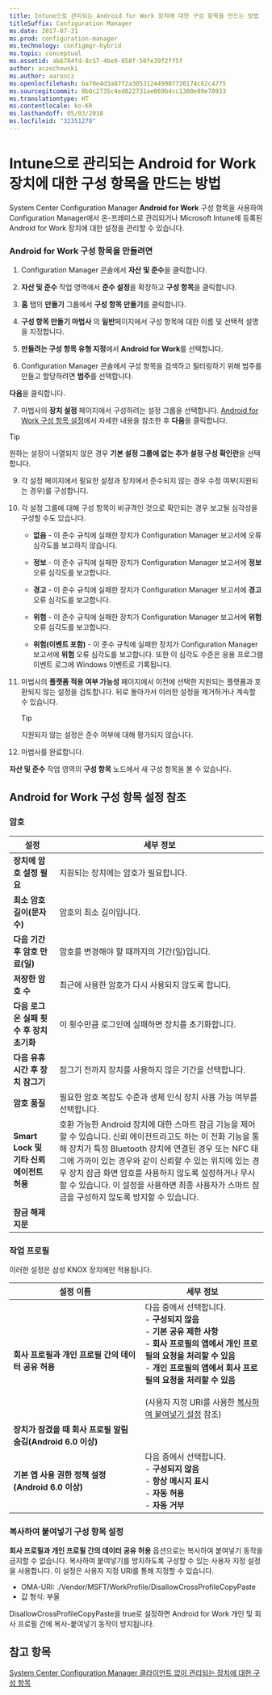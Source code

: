```yaml
---
title: Intune으로 관리되는 Android for Work 장치에 대한 구성 항목을 만드는 방법
titleSuffix: Configuration Manager
ms.date: 2017-07-31
ms.prod: configuration-manager
ms.technology: configmgr-hybrid
ms.topic: conceptual
ms.assetid: ab6784fd-8c57-4be9-858f-50fe39f2ff5f
author: aczechowski
ms.author: aaroncz
ms.openlocfilehash: ba70e4d3a87f2a305312449907730174c62c4775
ms.sourcegitcommit: 0b0c2735c4ed822731ae069b4cc1380e89e78933
ms.translationtype: HT
ms.contentlocale: ko-KR
ms.lasthandoff: 05/03/2018
ms.locfileid: "32351278"
---
```

# <a name="how-to-create-configuration-items-for-android-for-work-devices-managed-with-intune"></a>Intune으로 관리되는 Android for Work 장치에 대한 구성 항목을 만드는 방법

 System Center Configuration Manager **Android for Work** 구성 항목을 사용하여 Configuration Manager에서 온-프레미스로 관리되거나 Microsoft Intune에 등록된 Android for Work 장치에 대한 설정을 관리할 수 있습니다.  

### <a name="to-create-an-android-for-work-configuration-item"></a>Android for Work 구성 항목을 만들려면  

1.  Configuration Manager 콘솔에서 **자산 및 준수**을 클릭합니다.  

2.  **자산 및 준수** 작업 영역에서 **준수 설정**을 확장하고 **구성 항목**을 클릭합니다.  

3.  **홈** 탭의 **만들기** 그룹에서 **구성 항목 만들기**를 클릭합니다.  

4.  **구성 항목 만들기 마법사** 의 **일반**페이지에서 구성 항목에 대한 이름 및 선택적 설명을 지정합니다.  

5.  **만들려는 구성 항목 유형 지정**에서 **Android for Work**를 선택합니다.  

6.  Configuration Manager 콘솔에서 구성 항목을 검색하고 필터링하기 위해 범주를 만들고 할당하려면 **범주**를 선택합니다.  

  **다음**을 클릭합니다.

7.  마법사의 **장치 설정** 페이지에서 구성하려는 설정 그룹을 선택합니다. [Android for Work 구성 항목 설정](#android-for-work-configuration-item-settings-reference)에서 자세한 내용을 참조한 후 **다음**을 클릭합니다.  

  > [!TIP]  
  >  원하는 설정이 나열되지 않은 경우 **기본 설정 그룹에 없는 추가 설정 구성 확인란**을 선택합니다.  

9. 각 설정 페이지에서 필요한 설정과 장치에서 준수되지 않는 경우 수정 여부(지원되는 경우)를 구성합니다.  

10. 각 설정 그룹에 대해 구성 항목이 비규격인 것으로 확인되는 경우 보고될 심각성을 구성할 수도 있습니다.  

    -   **없음** - 이 준수 규칙에 실패한 장치가 Configuration Manager 보고서에 오류 심각도를 보고하지 않습니다.  

    -   **정보** - 이 준수 규칙에 실패한 장치가 Configuration Manager 보고서에 **정보** 오류 심각도를 보고합니다.  

    -   **경고** - 이 준수 규칙에 실패한 장치가 Configuration Manager 보고서에 **경고** 오류 심각도를 보고합니다.  

    -   **위험** - 이 준수 규칙에 실패한 장치가 Configuration Manager 보고서에 **위험** 오류 심각도를 보고합니다.  

    -   **위험(이벤트 포함)** - 이 준수 규칙에 실패한 장치가 Configuration Manager 보고서에 **위험** 오류 심각도를 보고합니다. 또한 이 심각도 수준은 응용 프로그램 이벤트 로그에 Windows 이벤트로 기록됩니다.  

11. 마법사의 **플랫폼 적용 여부 가능성** 페이지에서 이전에 선택한 지원되는 플랫폼과 호환되지 않는 설정을 검토합니다. 뒤로 돌아가서 이러한 설정을 제거하거나 계속할 수 있습니다.  

    > [!TIP]  
    >  지원되지 않는 설정은 준수 여부에 대해 평가되지 않습니다.  

12. 마법사를 완료합니다.  

 **자산 및 준수** 작업 영역의 **구성 항목** 노드에서 새 구성 항목을 볼 수 있습니다.  

##  <a name="android-for-work-configuration-item-settings-reference"></a>Android for Work 구성 항목 설정 참조  

### <a name="password"></a>암호  

|설정|세부 정보|  
|-------------|-------------|  
|**장치에 암호 설정 필요**|지원되는 장치에는 암호가 필요합니다.|  
|**최소 암호 길이(문자 수)**|암호의 최소 길이입니다.|  
|**다음 기간 후 암호 만료(일)**|암호를 변경해야 할 때까지의 기간(일)입니다.|  
|**저장한 암호 수**|최근에 사용한 암호가 다시 사용되지 않도록 합니다.|  
|**다음 로그온 실패 횟수 후 장치 초기화**|이 횟수만큼 로그인에 실패하면 장치를 초기화합니다.|  
|**다음 유휴 시간 후 장치 잠그기**|잠그기 전까지 장치를 사용하지 않은 기간을 선택합니다.|
|**암호 품질**|필요한 암호 복잡도 수준과 생체 인식 장치 사용 가능 여부를 선택합니다.|  
|**Smart Lock 및 기타 신뢰 에이전트 허용**|호환 가능한 Android 장치에 대한 스마트 잠금 기능을 제어할 수 있습니다. 신뢰 에이전트라고도 하는 이 전화 기능을 통해 장치가 특정 Bluetooth 장치에 연결된 경우 또는 NFC 태그에 가까이 있는 경우와 같이 신뢰할 수 있는 위치에 있는 경우 장치 잠금 화면 암호를 사용하지 않도록 설정하거나 무시할 수 있습니다. 이 설정을 사용하면 최종 사용자가 스마트 잠금을 구성하지 않도록 방지할 수 있습니다.|
|**잠금 해제 지문**|&nbsp;|

###  <a name="work-profile"></a>작업 프로필  
 이러한 설정은 삼성 KNOX 장치에만 적용됩니다.  

|설정 이름|세부 정보|  
|------------------|-------------|  
|**회사 프로필과 개인 프로필 간의 데이터 공유 허용**|다음 중에서 선택합니다.<br>- **구성되지 않음**<br>- **기본 공유 제한 사항**<br>- **회사 프로필의 앱에서 개인 프로필의 요청을 처리할 수 있음**<br>- **개인 프로필의 앱에서 회사 프로필의 요청을 처리할 수 있음**<br><br>(사용자 지정 URI를 사용한 [복사하여 붙여넣기 설정](#copy-paste-configuration-item-settings) 참조)|  
|**장치가 잠겼을 때 회사 프로필 알림 숨김(Android 6.0 이상)**||
|**기본 앱 사용 권한 정책 설정(Android 6.0 이상)**|다음 중에서 선택합니다.<br>- **구성되지 않음**<br>- **항상 메시지 표시**<br>- **자동 허용**<br>- **자동 거부**|

### <a name="copy-paste-configuration-item-settings"></a>복사하여 붙여넣기 구성 항목 설정
**회사 프로필과 개인 프로필 간의 데이터 공유 허용** 옵션으로는 복사하여 붙여넣기 동작을 금지할 수 없습니다. 복사하여 붙여넣기를 방지하도록 구성할 수 있는 사용자 지정 설정을 사용합니다. 이 설정은 사용자 지정 URI를 통해 지정할 수 있습니다.

- OMA-URI: ./Vendor/MSFT/WorkProfile/DisallowCrossProfileCopyPaste
- 값 형식: 부울

DisallowCrossProfileCopyPaste을 true로 설정하면 Android for Work 개인 및 회사 프로필 간에 복사-붙여넣기 동작이 방지됩니다.

## <a name="see-also"></a>참고 항목  
 [System Center Configuration Manager 클라이언트 없이 관리되는 장치에 대한 구성 항목](../../compliance/deploy-use/configuration-items-for-devices-managed-without-the-client.md)
